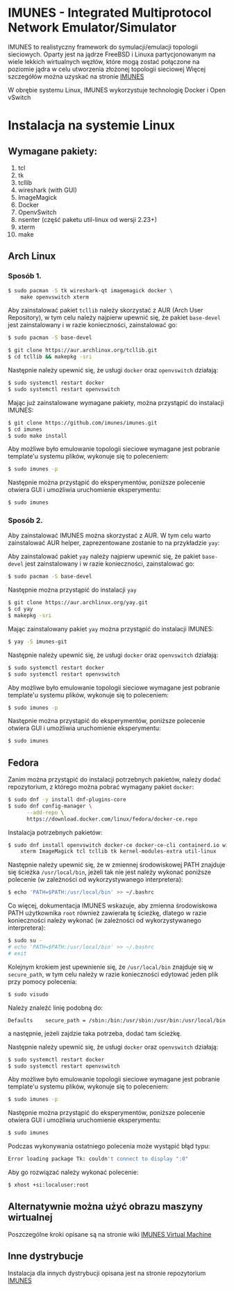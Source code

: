 # IMUNES - Integrated Multiprotocol Network Emulator/Simulator

IMUNES to realistyczny framework do symulacji/emulacji topologii sieciowych. Oparty jest na jądrze FreeBSD i Linuxa partycjonowanym na wiele lekkich wirtualnych węzłów, które mogą zostać połączone na poziomie jądra w celu utworzenia złożonej topologii sieciowej 
Więcej szczegółów można uzyskać na stronie [IMUNES](http://imunes.net/)

W obrębie systemu Linux, IMUNES wykorzystuje technologię Docker i Open vSwitch

# Instalacja na systemie Linux

## Wymagane pakiety:
1. tcl
2. tk
3. tcllib
4. wireshark (with GUI)
5. ImageMagick
6. Docker
7. OpenvSwitch
8. nsenter (część paketu util-linux od wersji 2.23+)
9. xterm
10. make



## Arch Linux

### Sposób 1.

```bash
$ sudo pacman -S tk wireshark-qt imagemagick docker \
    make openvswitch xterm
```

Aby zainstalować pakiet `tcllib` należy skorzystać z AUR (Arch User Repository), w tym celu należy najpierw upewnić się, że pakiet `base-devel` jest zainstalowany i w razie konieczności, zainstalować go:

```bash
$ sudo pacman -S base-devel
```


```bash
$ git clone https://aur.archlinux.org/tcllib.git
$ cd tcllib && makepkg -sri
```

Następnie należy upewnić się, że usługi `docker` oraz `openvswitch` działają:

```bash
$ sudo systemctl restart docker
$ sudo systemctl restart openvswitch
```

Mając już zainstalowane wymagane pakiety, można przystąpić do instalacji IMUNES:

```bash
$ git clone https://github.com/imunes/imunes.git
$ cd imunes
$ sudo make install
```

Aby możliwe było emulowanie topologii sieciowe wymagane jest pobranie template'u systemu plików, wykonuje się to poleceniem:

```bash
$ sudo imunes -p
```

Następnie można przystąpić do eksperymentów, poniższe polecenie otwiera GUI i umożliwia uruchomienie eksperymentu:

```bash
$ sudo imunes
```

### Sposób 2.

Aby zainstalować IMUNES można skorzystać z AUR. W tym celu warto zainstalować AUR helper, zaprezentowane zostanie to na przykładzie `yay`:


Aby zainstalować pakiet `yay` należy najpierw upewnić się, że pakiet `base-devel` jest zainstalowany i w razie konieczności, zainstalować go:

```bash
$ sudo pacman -S base-devel
```

Następnie można przystąpić do instalacji `yay`

```bash
$ git clone https://aur.archlinux.org/yay.git
$ cd yay
$ makepkg -sri
```

Mając zainstalowany pakiet `yay` można przystąpić do instalacji IMUNES:


```bash
$ yay -S imunes-git
```

Następnie należy upewnić się, że usługi `docker` oraz `openvswitch` działają:

```bash
$ sudo systemctl restart docker
$ sudo systemctl restart openvswitch
```

Aby możliwe było emulowanie topologii sieciowe wymagane jest pobranie template'u systemu plików, wykonuje się to poleceniem:

```bash
$ sudo imunes -p
```

Następnie można przystąpić do eksperymentów, poniższe polecenie otwiera GUI i umożliwia uruchomienie eksperymentu:

```bash
$ sudo imunes
```

## Fedora

Zanim można przystąpić do instalacji potrzebnych pakietów, należy dodać repozytorium, z którego można pobrać wymagany pakiet `docker`:

```bash
$ sudo dnf -y install dnf-plugins-core
$ sudo dnf config-manager \
      --add-repo \
      https://download.docker.com/linux/fedora/docker-ce.repo
```


Instalacja potrzebnych pakietów:

```bash
$ sudo dnf install openvswitch docker-ce docker-ce-cli containerd.io wireshark-qt \
    xterm ImageMagick tcl tcllib tk kernel-modules-extra util-linux
```

Następnie należy upewnić się, że w zmiennej środowiskowej PATH znajduje się ścieżka `/usr/local/bin`, jeżeli tak nie jest należy wykonać poniższe polecenie (w zależności od wykorzystywanego interpretera):

```bash
$ echo 'PATH=$PATH:/usr/local/bin' >> ~/.bashrc
```

Co więcej, dokumentacja IMUNES wskazuje, aby zmienna środowiskowa PATH użytkownika `root` również zawierała tę ścieżkę, dlatego w razie konieczności należy wykonać (w zależności od wykorzystywanego interpretera):

```bash
$ sudo su -
# echo 'PATH=$PATH:/usr/local/bin' >> ~/.bashrc
# exit
```

Kolejnym krokiem jest upewnienie się, że `/usr/local/bin` znajduje się w `secure_path`, w tym celu należy w razie konieczności edytować jeden plik przy pomocy polecenia:

```bash
$ sudo visudo
```

Należy znaleźć linię podobną do:

```
Defaults    secure_path = /sbin:/bin:/usr/sbin:/usr/bin:/usr/local/bin
```

a następnie, jeżeli zajdzie taka potrzeba, dodać tam ścieżkę.


Następnie należy upewnić się, że usługi `docker` oraz `openvswitch` działają:

```bash
$ sudo systemctl restart docker
$ sudo systemctl restart openvswitch
```

Aby możliwe było emulowanie topologii sieciowe wymagane jest pobranie template'u systemu plików, wykonuje się to poleceniem:

```bash
$ sudo imunes -p
```

Następnie można przystąpić do eksperymentów, poniższe polecenie otwiera GUI i umożliwia uruchomienie eksperymentu:

```bash
$ sudo imunes
```

Podczas wykonywania ostatniego polecenia może wystąpić błąd typu:

```bash
Error loading package Tk: couldn't connect to display ":0"
```

Aby go rozwiązać należy wykonać polecenie:

```bash
$ xhost +si:localuser:root
```

## Alternatywnie można użyć obrazu maszyny wirtualnej

Poszczególne kroki opisane są na stronie wiki [IMUNES Virtual Machine](http://imunes.net/wiki/wiki/WikiImunesVirtualMachine)

## Inne dystrybucje

Instalacja dla innych dystrybucji opisana jest na stronie repozytorium [IMUNES](https://github.com/imunes/imunes)